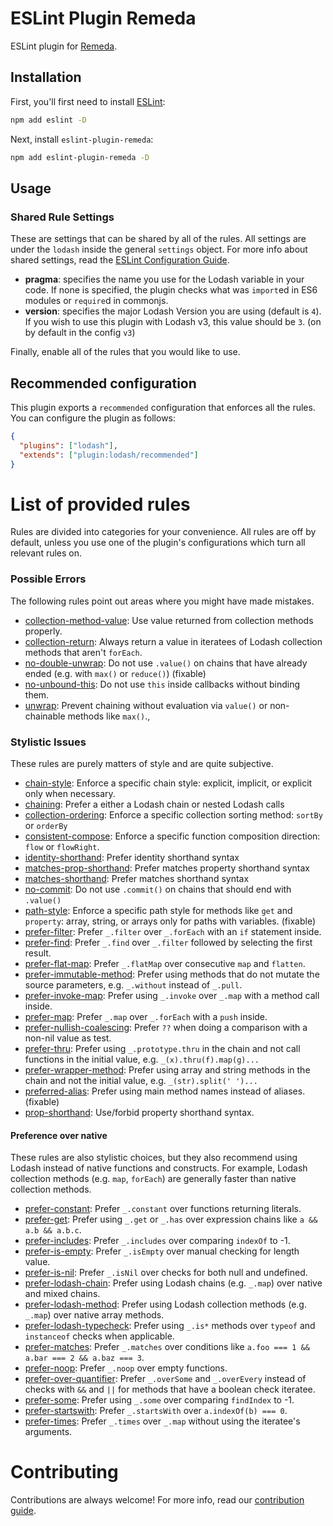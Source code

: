 # ESLint Plugin Remeda

ESLint plugin for [Remeda](https://github.com/remeda/remeda).

## Installation

First, you'll first need to install [ESLint](https://eslint.org/):

```sh
npm add eslint -D
```

Next, install `eslint-plugin-remeda`:

```sh
npm add eslint-plugin-remeda -D
```

## Usage

### Shared Rule Settings

These are settings that can be shared by all of the rules. All settings are under the `lodash` inside the general `settings` object. For more info about shared settings, read the [ESLint Configuration Guide](http://eslint.org/docs/user-guide/configuring#adding-shared-settings).

- **pragma**: specifies the name you use for the Lodash variable in your code. If none is specified, the plugin checks what was `import`ed in ES6 modules or `require`d in commonjs.
- **version**: specifies the major Lodash Version you are using (default is `4`).
  If you wish to use this plugin with Lodash v3, this value should be `3`. (on by default in the config `v3`)

Finally, enable all of the rules that you would like to use.

## Recommended configuration

This plugin exports a `recommended` configuration that enforces all the rules.
You can configure the plugin as follows:

```json
{
  "plugins": ["lodash"],
  "extends": ["plugin:lodash/recommended"]
}
```

# List of provided rules

Rules are divided into categories for your convenience. All rules are off by default, unless you use one of the plugin's configurations which turn all relevant rules on.

### Possible Errors

The following rules point out areas where you might have made mistakes.

- [collection-method-value](docs/rules/collection-method-value.md): Use value returned from collection methods properly.
- [collection-return](docs/rules/collection-return.md): Always return a value in iteratees of Lodash collection methods that aren't `forEach`.
- [no-double-unwrap](docs/rules/no-double-unwrap.md): Do not use `.value()` on chains that have already ended (e.g. with `max()` or `reduce()`) (fixable)
- [no-unbound-this](docs/rules/no-unbound-this.md): Do not use `this` inside callbacks without binding them.
- [unwrap](docs/rules/unwrap.md): Prevent chaining without evaluation via `value()` or non-chainable methods like `max()`.,

### Stylistic Issues

These rules are purely matters of style and are quite subjective.

- [chain-style](docs/rules/chain-style.md): Enforce a specific chain style: explicit, implicit, or explicit only when necessary.
- [chaining](docs/rules/chaining.md): Prefer a either a Lodash chain or nested Lodash calls
- [collection-ordering](docs/rules/collection-ordering.md): Enforce a specific collection sorting method: `sortBy` or `orderBy`
- [consistent-compose](docs/rules/consistent-compose.md): Enforce a specific function composition direction: `flow` or `flowRight`.
- [identity-shorthand](docs/rules/identity-shorthand.md): Prefer identity shorthand syntax
- [matches-prop-shorthand](docs/rules/matches-prop-shorthand.md): Prefer matches property shorthand syntax
- [matches-shorthand](docs/rules/matches-shorthand.md): Prefer matches shorthand syntax
- [no-commit](docs/rules/no-commit.md): Do not use `.commit()` on chains that should end with `.value()`
- [path-style](docs/rules/path-style.md): Enforce a specific path style for methods like `get` and `property`: array, string, or arrays only for paths with variables. (fixable)
- [prefer-filter](docs/rules/prefer-filter.md): Prefer `_.filter` over `_.forEach` with an `if` statement inside.
- [prefer-find](docs/rules/prefer-find.md): Prefer `_.find` over `_.filter` followed by selecting the first result.
- [prefer-flat-map](docs/rules/prefer-flat-map.md): Prefer `_.flatMap` over consecutive `map` and `flatten`.
- [prefer-immutable-method](docs/rules/prefer-immutable-method.md): Prefer using methods that do not mutate the source parameters, e.g. `_.without` instead of `_.pull`.
- [prefer-invoke-map](docs/rules/prefer-invoke-map.md): Prefer using `_.invoke` over `_.map` with a method call inside.
- [prefer-map](docs/rules/prefer-map.md): Prefer `_.map` over `_.forEach` with a `push` inside.
- [prefer-nullish-coalescing](docs/rules/prefer-nullish-coalescing.md): Prefer `??` when doing a comparison with a non-nil value as test.
- [prefer-thru](docs/rules/prefer-thru.md): Prefer using `_.prototype.thru` in the chain and not call functions in the initial value, e.g. `_(x).thru(f).map(g)...`
- [prefer-wrapper-method](docs/rules/prefer-wrapper-method.md): Prefer using array and string methods in the chain and not the initial value, e.g. `_(str).split(' ')...`
- [preferred-alias](docs/rules/preferred-alias.md): Prefer using main method names instead of aliases. (fixable)
- [prop-shorthand](docs/rules/prop-shorthand.md): Use/forbid property shorthand syntax.

#### Preference over native

These rules are also stylistic choices, but they also recommend using Lodash instead of native functions and constructs.
For example, Lodash collection methods (e.g. `map`, `forEach`) are generally faster than native collection methods.

- [prefer-constant](docs/rules/prefer-constant.md): Prefer `_.constant` over functions returning literals.
- [prefer-get](docs/rules/prefer-get.md): Prefer using `_.get` or `_.has` over expression chains like `a && a.b && a.b.c`.
- [prefer-includes](docs/rules/prefer-includes.md): Prefer `_.includes` over comparing `indexOf` to -1.
- [prefer-is-empty](docs/rules/prefer-is-empty.md): Prefer `_.isEmpty` over manual checking for length value.
- [prefer-is-nil](docs/rules/prefer-is-nil.md): Prefer `_.isNil` over checks for both null and undefined.
- [prefer-lodash-chain](docs/rules/prefer-lodash-chain.md): Prefer using Lodash chains (e.g. `_.map`) over native and mixed chains.
- [prefer-lodash-method](docs/rules/prefer-lodash-method.md): Prefer using Lodash collection methods (e.g. `_.map`) over native array methods.
- [prefer-lodash-typecheck](docs/rules/prefer-lodash-typecheck.md): Prefer using `_.is*` methods over `typeof` and `instanceof` checks when applicable.
- [prefer-matches](docs/rules/prefer-matches.md): Prefer `_.matches` over conditions like `a.foo === 1 && a.bar === 2 && a.baz === 3`.
- [prefer-noop](docs/rules/prefer-noop.md): Prefer `_.noop` over empty functions.
- [prefer-over-quantifier](docs/rules/prefer-over-quantifier.md): Prefer `_.overSome` and `_.overEvery` instead of checks with `&&` and `||` for methods that have a boolean check iteratee.
- [prefer-some](docs/rules/prefer-some.md): Prefer using `_.some` over comparing `findIndex` to -1.
- [prefer-startswith](docs/rules/prefer-startswith.md): Prefer `_.startsWith` over `a.indexOf(b) === 0`.
- [prefer-times](docs/rules/prefer-times.md): Prefer `_.times` over `_.map` without using the iteratee's arguments.

# Contributing

Contributions are always welcome! For more info, read our [contribution guide](.github/CONTRIBUTING.md).
